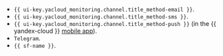 * `{{ ui-key.yacloud_monitoring.channel.title_method-email }}`.
* `{{ ui-key.yacloud_monitoring.channel.title_method-sms }}`.
* `{{ ui-key.yacloud_monitoring.channel.title_method-push }}` (in the {{ yandex-cloud }} [mobile app](../../overview/mobile-app/index.md)).
* `Telegram`.
* `{{ sf-name }}`.
